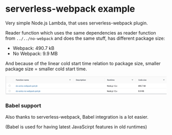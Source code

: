 # serverless-webpack example

Very simple Node.js Lambda, that uses serverless-webpack plugin.

Reader function which uses the same dependencies as reader function from `../../no-webpack` 
and does the same stuff, has different package size:

- Webpack: 490.7 kB
- No Webpack: 9.9 MB

And because of the linear cold start time relation to package size, smaller package size = 
smaller cold start time.


![](../../no-webpack/package-size.jpg)

### Babel support

Also thanks to serverless-webpack, Babel integration is a lot easier.

(Babel is used for having latest JavaScirpt features in old runtimes)